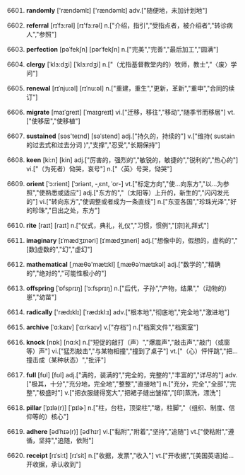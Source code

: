 6601. **randomly**
['rændəmlɪ]  ['rændəmlɪ]
adv.["随便地，未加计划地"]  

6602. **referral**
[rɪˈfɜ:rəl]  [rɪ'fɜ:rəl]
n.["介绍，指引","受指点者，被介绍者","转诊病人","参照"]  

6603. **perfection**
[pəˈfekʃn]  [pərˈfekʃn]
n.["完美","完善","最后加工","圆满"]  

6604. **clergy**
[ˈklɜ:dʒi]  [ˈklɜ:rdʒi]
n.["（尤指基督教堂内的）牧师，教士","〈废〉学问"]  

6605. **renewal**
[rɪˈnju:əl]  [rɪˈnu:əl]
n.["重建，重生","更新，革新","重申","合同的续订"]  

6606. **migrate**
[maɪˈgreɪt]  [ˈmaɪgreɪt]
vi.["迁移，移往","移动","随季节而移居"]  vt.["使移居","使移植"]  

6607. **sustained**
[səs'teɪnd]  [səˈstend]
adj.["持久的，持续的"]  v.["维持( sustain的过去式和过去分词 )","支撑","忍受","长期保持"]  

6608. **keen**
[ki:n]  [kin]
adj.["厉害的，强烈的","敏锐的，敏捷的","锐利的","热心的"]  vi.["（为死者）恸哭，哀号"]  n.["〈英〉号哭，恸哭"]  

6609. **orient**
[ˈɔ:rient]  [ˈɔriənt, -ˌɛnt, ˈor-]
vt.["标定方向","使…向东方","以…为参照","使熟悉或适应"]  adj.["东方的","（太阳等）上升的，新生的","闪闪发光的"]  vi.["转向东方","使调整或者成为一条直线"]  n.["东亚各国","珍珠光泽","好的珍珠","日出之处，东方"]  

6610. **rite**
[raɪt]  [raɪt]
n.["仪式，典礼，礼仪","习惯，惯例","[宗]礼拜式"]  

6611. **imaginary**
[ɪˈmædʒɪnəri]  [ɪˈmædʒɪneri]
adj.["想像中的，假想的，虚构的","[数]虚数的","幻","虚幻"]  

6612. **mathematical**
[ˌmæθə'mætɪkl]  [ˌmæθəˈmætɪkəl]
adj.["数学的","精确的","绝对的","可能性极小的"]  

6613. **offspring**
[ˈɒfsprɪŋ]  [ˈɔ:fsprɪŋ]
n.["后代，子孙","产物，结果","（动物的）崽","幼苗"]  

6614. **radically**
['rædɪklɪ]  [ˈrædɪkl:ɪ]
adv.["根本地","彻底地","完全地","激进地"]  

6615. **archive**
[ˈɑ:kaɪv]  [ˈɑ:rkaɪv]
v.["存档"]  n.["档案文件","档案室"]  

6616. **knock**
[nɒk]  [nɑ:k]
n.["短促的敲打（声）","爆震声","敲击声","敲门（或窗等）声"]  vi.["猛烈敲击","与某物相撞","撞到了桌子"]  vt.["（心）怦怦跳","把…撞击成（某种状态）","批评"]  

6617. **full**
[fʊl]  [fʊl]
adj.["满的，装满的","完全的，完整的","丰富的","详尽的"]  adv.["极其，十分","充分地，完全地","整整","直接地"]  n.["充分，完全","全部","完整","极盛时"]  v.["把衣服缝得宽大","把裙子缝出皱褶","[印]蒸洗，漂洗"]  

6618. **pillar**
[ˈpɪlə(r)]  [ˈpɪlɚ]
n.["柱，台柱，顶梁柱","墩，柱脚","（组织、制度、信仰等的）核心"]  

6619. **adhere**
[ədˈhɪə(r)]  [ədˈhɪr]
vi.["黏附","附着","坚持","追随"]  vt.["使粘附","遵循，坚持","追随，依附"]  

6620. **receipt**
[rɪˈsi:t]  [rɪˈsit]
n.["收据，发票","收入"]  vt.["开收据","[美国英语]给…开收据，承认收到"]  

